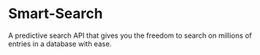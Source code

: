 # Smart-Search

A predictive search API that gives you the freedom to search on millions of entries in a database with ease.
